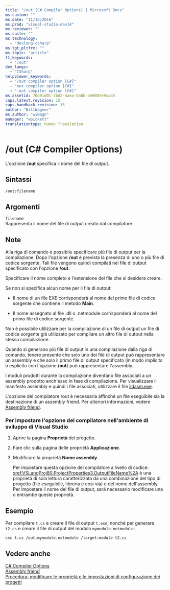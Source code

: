 ```yaml
---
title: "/out (C# Compiler Options) | Microsoft Docs"
ms.custom: ""
ms.date: "11/16/2016"
ms.prod: "visual-studio-dev14"
ms.reviewer: ""
ms.suite: ""
ms.technology: 
  - "devlang-csharp"
ms.tgt_pltfrm: ""
ms.topic: "article"
f1_keywords: 
  - "/out"
dev_langs: 
  - "CSharp"
helpviewer_keywords: 
  - "/out compiler option [C#]"
  - "out compiler option [C#]"
  - "-out compiler option [C#]"
ms.assetid: 70d91d01-7bd2-4aea-ba8b-4e9807e9caa5
caps.latest.revision: 15
caps.handback.revision: 15
author: "BillWagner"
ms.author: "wiwagn"
manager: "wpickett"
translationtype: Human Translation
---
```

# /out (C# Compiler Options)
L'opzione **\/out** specifica il nome del file di output.  
  
## Sintassi  
  
```  
/out:filename  
```  
  
## Argomenti  
 `filename`  
 Rappresenta il nome del file di output creato dal compilatore.  
  
## Note  
 Alla riga di comando è possibile specificare più file di output per la compilazione.  Dopo l'opzione **\/out** è prevista la presenza di uno o più file di codice sorgente.  Tali file vengono quindi compilati nel file di output specificato con l'opzione **\/out**.  
  
 Specificare il nome completo e l'estensione del file che si desidera creare.  
  
 Se non si specifica alcun nome per il file di output:  
  
-   Il nome di un file EXE corrisponderà al nome del primo file di codice sorgente che contiene il metodo **Main**.  
  
-   Il nome assegnato al file .dll o .netmodule corrisponderà al nome del primo file di codice sorgente.  
  
 Non è possibile utilizzare per la compilazione di un file di output un file di codice sorgente già utilizzato per compilare un altro file di output nella stessa compilazione.  
  
 Quando si generano più file di output in una compilazione dalla riga di comando, tenere presente che solo uno dei file di output può rappresentare un assembly e che solo il primo file di output specificato \(in modo implicito o esplicito con l'opzione **\/out**\) può rappresentare l'assembly.  
  
 I moduli prodotti durante la compilazione diventano file associati a un assembly prodotto anch'esso in fase di compilazione.  Per visualizzare il manifesto assembly e quindi i file associati, utilizzare il file [ildasm.exe](../Topic/Ildasm.exe%20\(IL%20Disassembler\).md).  
  
 L'opzione del compilatore \/out è necessaria affinché un file eseguibile sia la destinazione di un assembly friend.  Per ulteriori informazioni, vedere [Assembly friend](../Topic/Friend%20Assemblies%20\(C%23%20and%20Visual%20Basic\).md).  
  
### Per impostare l'opzione del compilatore nell'ambiente di sviluppo di Visual Studio  
  
1.  Aprire la pagina **Proprietà** del progetto.  
  
2.  Fare clic sulla pagina delle proprietà **Applicazione**.  
  
3.  Modificare la proprietà **Nome assembly**.  
  
     Per impostare questa opzione del compilatore a livello di codice: <xref:VSLangProj80.ProjectProperties3.OutputFileName%2A> è una proprietà di sola lettura caratterizzata da una combinazione del tipo di progetto \(file eseguibile, libreria e così via\) e del nome dell'assembly.  Per impostare il nome del file di output, sarà necessario modificare una o entrambe queste proprietà.  
  
## Esempio  
 Per compilare `t.cs` e creare il file di output `t.exe`, nonché per generare `t2.cs` e creare il file di output del modulo `mymodule.netmodule`:  
  
```  
csc t.cs /out:mymodule.netmodule /target:module t2.cs  
```  
  
## Vedere anche  
 [C\# Compiler Options](../../../csharp/language-reference/compiler-options/index.md)   
 [Assembly friend](../Topic/Friend%20Assemblies%20\(C%23%20and%20Visual%20Basic\).md)   
 [Procedura: modificare le proprietà e le impostazioni di configurazione dei progetti](http://msdn.microsoft.com/it-it/e7184bc5-2f2b-4b4f-aa9a-3ecfcbc48b67)